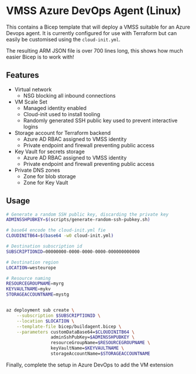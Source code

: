 # VMSS Azure DevOps Agent (Linux)

This contains a Bicep template that will deploy a VMSS suitable for an Azure Devops agent.
It is currently configured for use with Terraform but can easily be customised using the `cloud-init.yml`.

The resulting ARM JSON file is over 700 lines long, this shows how much easier Bicep is to work with!

## Features

* Virtual network
  * NSG blocking all inbound connections
* VM Scale Set
  * Managed identity enabled
  * Cloud-init used to install tooling
  * Randomly generated SSH public key used to prevent interactive logins
* Storage account for Terraform backend
  * Azure AD RBAC assigned to VMSS identity
  * Private endpoint and firewall preventing public access
* Key Vault for secrets storage
  * Azure AD RBAC assigned to VMSS identity
  * Private endpoint and firewall preventing public access
* Private DNS zones
  * Zone for blob storage
  * Zone for Key Vault

## Usage

```bash
# Generate a random SSH public key, discarding the private key
ADMINSSHPUBKEY=$(scripts/generate-random-ssh-pubkey.sh)

# base64 encode the cloud-init.yml fie
CLOUDINITB64=$(base64 -w0 cloud-init.yml)

# Destination subscription id
SUBSCRIPTIONID=00000000-0000-0000-0000-000000000000

# Destination region
LOCATION=westeurope

# Resource naming
RESOURCEGROUPNAME=myrg
KEYVAULTNAME=mykv
STORAGEACCOUNTNAME=mystg


az deployment sub create \
    --subscription $SUBSCRIPTIONID \
    --location $LOCATION \
    --template-file bicep/buildagent.bicep \
    --parameters customDataBase64=$CLOUDINITB64 \
                 adminSshPubKey=$ADMINSSHPUBKEY \
                 resourceGroupName=$RESOURCEGROUPNAME \
                 keyVaultName=$KEYVAULTNAME \
                 storageAccountName=$STORAGEACCOUNTNAME
```

Finally, complete the setup in Azure DevOps to add the VM extension

